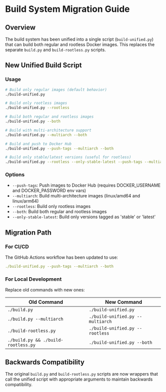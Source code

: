 # Build System Migration Guide

## Overview

The build system has been unified into a single script (`build-unified.py`) that can build both regular and rootless Docker images. This replaces the separate `build.py` and `build-rootless.py` scripts.

## New Unified Build Script

### Usage

```bash
# Build only regular images (default behavior)
./build-unified.py

# Build only rootless images
./build-unified.py --rootless

# Build both regular and rootless images
./build-unified.py --both

# Build with multi-architecture support
./build-unified.py --multiarch --both

# Build and push to Docker Hub
./build-unified.py --push-tags --multiarch --both

# Build only stable/latest versions (useful for rootless)
./build-unified.py --rootless --only-stable-latest --push-tags --multiarch
```

### Options

- `--push-tags`: Push images to Docker Hub (requires DOCKER_USERNAME and DOCKER_PASSWORD env vars)
- `--multiarch`: Build multi-architecture images (linux/amd64 and linux/arm64)
- `--rootless`: Build only rootless images
- `--both`: Build both regular and rootless images
- `--only-stable-latest`: Build only versions tagged as 'stable' or 'latest'

## Migration Path

### For CI/CD

The GitHub Actions workflow has been updated to use:
```yaml
./build-unified.py --push-tags --multiarch --both
```

### For Local Development

Replace old commands with new ones:

| Old Command | New Command |
|-------------|-------------|
| `./build.py` | `./build-unified.py` |
| `./build.py --multiarch` | `./build-unified.py --multiarch` |
| `./build-rootless.py` | `./build-unified.py --rootless` |
| `./build.py && ./build-rootless.py` | `./build-unified.py --both` |

## Backwards Compatibility

The original `build.py` and `build-rootless.py` scripts are now wrappers that call the unified script with appropriate arguments to maintain backwards compatibility.